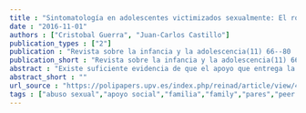 ```yaml
---
title : "Sintomatología en adolescentes victimizados sexualmente: El rol del apoyo de la familia y del grupo de pares"
date : "2016-11-01"
authors : ["Cristobal Guerra", "Juan-Carlos Castillo"]
publication_types : ["2"]
publication : "Revista sobre la infancia y la adolescencia(11) 66--80  https://doi.org/10.4995/reinad.2016.4478"
publication_short : "Revista sobre la infancia y la adolescencia(11) 66--80  https://doi.org/10.4995/reinad.2016.4478"
abstract : "Existe suficiente evidencia de que el apoyo que entrega la familia, especialmente los padres, previene la aparición de sintomatología en adolescentes que han sufrido abuso sexual. No obstante, el estudio del rol que juega el apoyo entregado por el grupo de pares no ha sido suficientemente investigado y las pocas investigaciones en la materia han entregado resultados contradictorios. De este modo, el objetivo del presente estudio es evaluar la relación tanto del apoyo de la familia, como del de los pares con la sintomatología depresiva, ansiosa y de estrés postraumático en víctimas de abuso sexual. Participaron 93 adolescentes de género femenino (edades entre 12 y 17 años). Las participantes respondieron escalas para evaluar la sintomatología y para evaluar su percepción del apoyo social recibido. Los resultados de un análisis de regresión múltiple muestran que la percepción de apoyo por parte de la familia se asocia inversamente a los tres tipos de síntomas. En cambio, la percepción de apoyo de los pares únicamente se asocia inversamente a la sintomatología depresiva. Estos resultados dan cuenta de que la familia sigue siendo el principal agente protector, aún en la etapa de la adolescencia. Los pares, en cambio, poseerían menos recursos de protección y su rol estaría más centrado en la distracción."
abstract_short : ""
url_source : "https://polipapers.upv.es/index.php/reinad/article/view/4478"
tags : ["abuso sexual","apoyo social","familia","family","pares","peer group","sexual abuse","sintomatología","social support","symptoms"]
---
```

